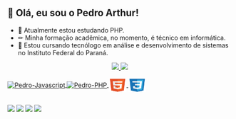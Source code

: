 ## 👋 Olá, eu sou o Pedro Arthur!
- 🧠 Atualmente estou estudando PHP. 
- ✏ Minha formação acadêmica, no momento, é técnico em informática. 
- 🚀  Estou cursando tecnólogo em análise e desenvolvimento de sistemas no Instituto Federal do Paraná. 
 
<div align="center">
  <a href="https://github.com/lahat-herev">
  <img height="180em" src="https://github-readme-stats.vercel.app/api?username=lahat-herev&show_icons=true&theme=dracula&include_all_commits=true&count_private=true"/>
  <img height="180em" src="https://github-readme-stats.vercel.app/api/top-langs/?username=lahat-herev&layout=compact&langs_count=7&theme=dracula"/>
</div>
 <div style="display: inline_block"><br>
  <img align="center" alt="Pedro-Javascript" height="30" width="40" src="https://cdn.jsdelivr.net/gh/devicons/devicon/icons/javascript/javascript-original.svg" />
  <img align="center" alt="Pedro-PHP" height="30" width="40" src="https://cdn.jsdelivr.net/gh/devicons/devicon/icons/php/php-original.svg" />
  <img align="center" alt="Pedro-HTML" height="30" width="40" src="https://raw.githubusercontent.com/devicons/devicon/master/icons/html5/html5-original.svg">
  <img align="center" alt="Pedro-CSS" height="30" width="40" src="https://raw.githubusercontent.com/devicons/devicon/master/icons/css3/css3-original.svg">
</div>
  
##
  
 <div> 
  <a href="https://instagram.com/pedroarthuraloliveira" target="_blank"><img src="https://img.shields.io/badge/-Instagram-%23E4405F?style=for-the-badge&logo=instagram&logoColor=white" target="_blank"></a>
 	<a href="https://www.twitch.tv/glimmeer" target="_blank"><img src="https://img.shields.io/badge/Twitch-9146FF?style=for-the-badge&logo=twitch&logoColor=white" target="_blank"></a>
  <a href = "mailto:pedroarthuralvesdeoliveira1@gmail.com"><img src="https://img.shields.io/badge/-Gmail-%23333?style=for-the-badge&logo=gmail&logoColor=white" target="_blank"></a>
  <a href="https://www.linkedin.com/in/pedro-arthur-a-13a78a1b8" target="_blank"><img src="https://img.shields.io/badge/-LinkedIn-%230077B5?style=for-the-badge&logo=linkedin&logoColor=white" target="_blank"></a> 
 
<!--   ![Snake animation](https://github.com/lahat-herev/lahat-herev/blob/output/github-contribution-grid-snake.svg) -->
 
</div>
